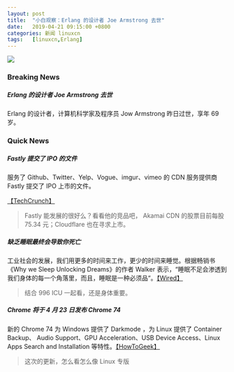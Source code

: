 ```yaml
---
layout: post
title:	"小白观察：Erlang 的设计者 Joe Armstrong 去世"
date:	2019-04-21 09:15:00 +0800 
categories:	新闻 linuxcn 
tags:	[linuxcn,Erlang]
---
```



![](/Asserts/Images//attachment/album/201904/21/091525veepemab9kbb9msw.jpg)


### Breaking News


##### Erlang 的设计者 Joe Armstrong 去世


Erlang 的设计者，计算机科学家及程序员 Jow Armstrong 昨日过世，享年 69 岁。


### Quick News


##### Fastly 提交了 IPO 的文件


服务了 Github、Twitter、Yelp、Vogue、imgur、vimeo 的 CDN 服务提供商 Fastly 提交了 IPO 上市的文件。


[【TechCrunch】](https://techcrunch.com/2019/04/19/fastly-the-content-delivery-network-files-for-an-ipo/)



> 
> Fastly 能发展的很好么？看看他的竞品吧， Akamai CDN 的股票目前每股 75.34 元；Cloudflare 也在寻求上市。
> 
> 
> 


##### 缺乏睡眠最终会导致你死亡


工业社会的发展，我们用更多的时间来工作，更少的时间来睡觉。根据畅销书《Why we Sleep Unlocking Dreams》的作者 Walker 表示，“睡眠不足会渗透到我们身体的每一个角落里，而且，睡眠是一种必须品“。[【Wired】](https://www.wired.com/story/youre-not-getting-enough-sleep-and-its-killing-you/)



> 
> 结合 996 ICU 一起看，还是身体重要。
> 
> 
> 


##### Chrome 将于 4 月 23 日发布 Chrome 74


新的 Chrome 74 为 Windows 提供了 Darkmode ，为 Linux 提供了 Container Backup、 Audio Support、GPU Acceleration、USB Device Access、Linux Apps Search and Installation 等特性。[【HowToGeek】](https://www.howtogeek.com/411621/whats-new-in-chrome-74-arriving-april-23/)



> 
> 这次的更新，怎么看怎么像 Linux 专版
> 
> 
>
